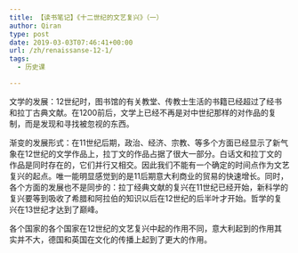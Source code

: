 ```yaml
---
title: 【读书笔记】《十二世纪的文艺复兴》（一）
author: Qiran
type: post
date: 2019-03-03T07:46:41+00:00
url: /zh/renaissanse-12-1/
tags:
  - 历史课

---
```

文学的发展：12世纪时，图书馆的有关教堂、传教士生活的书籍已经超过了经书和拉丁古典文献。在1200前后，文学上已经不再是对中世纪那样的对作品的复制，而是发现和寻找被忽视的东西。

渐变的发展形式：在11世纪后期，政治、经济、宗教、等多个方面已经显示了新气象在12世纪的文学作品上，拉丁文的作品占据了很大一部分。白话文和拉丁文的作品是同时存在的，它们并行又相交。因此我们不能有一个确定的时间点作为文艺复兴的起点。唯一能明显感觉到的是11后期意大利商业的贸易的快速增长。同时，各个方面的发展也不是同步的：拉丁经典文献的复兴在11世纪已经开始，新科学的复兴要等到吸收了希腊和阿拉伯的知识以后在12世纪的后半叶才开始。哲学的复兴在13世纪才达到了巅峰。

  
各个国家的各个国家在12世纪的文艺复兴中起的作用不同，意大利起到的作用其实并不大，德国和英国在文化的传播上起到了更大的作用。